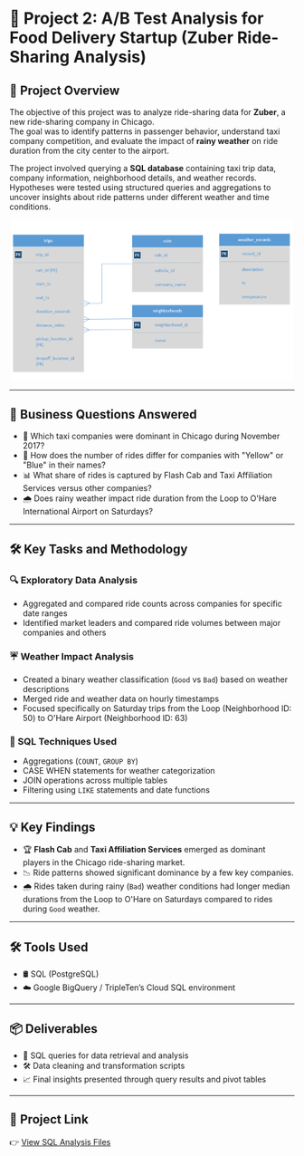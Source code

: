 # 🚕 Project 2: A/B Test Analysis for Food Delivery Startup (Zuber Ride-Sharing Analysis)

## 🧭 Project Overview
The objective of this project was to analyze ride-sharing data for **Zuber**, a new ride-sharing company in Chicago.  
The goal was to identify patterns in passenger behavior, understand taxi company competition, and evaluate the impact of **rainy weather** on ride duration from the city center to the airport.

The project involved querying a **SQL database** containing taxi trip data, company information, neighborhood details, and weather records. Hypotheses were tested using structured queries and aggregations to uncover insights about ride patterns under different weather and time conditions.
<p align="center">
  <img src="./2_1.PNG" alt="Zuber Database Schema" width="500"/>
</p>

---

## 🧠 Business Questions Answered
- 🚖 Which taxi companies were dominant in Chicago during November 2017?
- 💛 How does the number of rides differ for companies with "Yellow" or "Blue" in their names?
- 📊 What share of rides is captured by Flash Cab and Taxi Affiliation Services versus other companies?
- 🌧️ Does rainy weather impact ride duration from the Loop to O'Hare International Airport on Saturdays?

---

## 🛠️ Key Tasks and Methodology

### 🔍 Exploratory Data Analysis
- Aggregated and compared ride counts across companies for specific date ranges
- Identified market leaders and compared ride volumes between major companies and others

### ☔ Weather Impact Analysis
- Created a binary weather classification (`Good` vs `Bad`) based on weather descriptions
- Merged ride and weather data on hourly timestamps
- Focused specifically on Saturday trips from the Loop (Neighborhood ID: 50) to O'Hare Airport (Neighborhood ID: 63)

### 🧮 SQL Techniques Used
- Aggregations (`COUNT`, `GROUP BY`)
- CASE WHEN statements for weather categorization
- JOIN operations across multiple tables
- Filtering using `LIKE` statements and date functions

---

## 💡 Key Findings
- 🏆 **Flash Cab** and **Taxi Affiliation Services** emerged as dominant players in the Chicago ride-sharing market.
- 📉 Ride patterns showed significant dominance by a few key companies.
- 🌧️ Rides taken during rainy (`Bad`) weather conditions had longer median durations from the Loop to O'Hare on Saturdays compared to rides during `Good` weather.

---

## 🛠️ Tools Used
- 🛢️ SQL (PostgreSQL)
- ☁️ Google BigQuery / TripleTen’s Cloud SQL environment

---

## 📦 Deliverables
- 🧹 SQL queries for data retrieval and analysis
- 🛠️ Data cleaning and transformation scripts
- 📈 Final insights presented through query results and pivot tables

---

## 🔗 Project Link
👉 [View SQL Analysis Files](./exploratory_analysis.sql)
